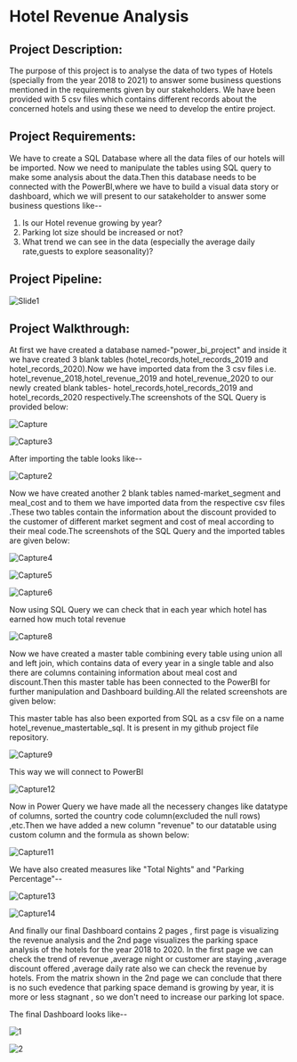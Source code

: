 
# Hotel Revenue Analysis



## Project Description:
The purpose of this project is to analyse the data of two types of Hotels (specially from the year 2018 to 2021) to answer some business questions mentioned in the requirements given by our stakeholders.
We have been provided with 5 csv files which contains different records about the concerned hotels and using these we need to develop the entire project.



## Project Requirements:
We have to create a SQL Database where all the data files of our hotels will be imported. Now we need to manipulate the tables using SQL query to make some analysis about the data.Then this database needs to be connected with the PowerBI,where we have to build a visual data story or dashboard, which we will present to our satakeholder to answer some business questions like--
  1. Is our Hotel revenue growing by year? 
  2. Parking lot size should be increased or not?
  3. What trend we can see in the data (especially the average daily rate,guests to explore seasonality)?


 
## Project Pipeline:

![Slide1](https://user-images.githubusercontent.com/80168511/142891804-2bb51122-8e59-495c-864a-3124b287c4df.JPG)


## Project Walkthrough:
At first we have created a database named-"power_bi_project" and inside it we have created 3 blank tables (hotel_records,hotel_records_2019 and hotel_records_2020).Now we have imported data from the 3 csv files i.e. hotel_revenue_2018,hotel_revenue_2019 and hotel_revenue_2020 to our newly created blank tables- hotel_records,hotel_records_2019 and hotel_records_2020 respectively.The screenshots of the SQL Query is provided below:

![Capture](https://user-images.githubusercontent.com/80168511/142901644-b01c394a-9c22-4562-ba6f-ff8e2d71eb07.PNG)

![Capture3](https://user-images.githubusercontent.com/80168511/142902129-25c76f10-e78b-4232-a64d-909af86010b4.PNG)

After importing the table looks like--

![Capture2](https://user-images.githubusercontent.com/80168511/142902269-cc4a2b9b-f231-4a64-960e-d05217889374.PNG)

Now we have created another 2 blank tables named-market_segment and meal_cost and to them we have imported data from the respective csv files .These two tables contain the information about the discount provided to the customer of different market segment and cost of meal according to their meal code.The screenshots of the SQL Query and the imported tables are given below:

![Capture4](https://user-images.githubusercontent.com/80168511/142902419-af1abf2d-a4b2-4e3b-ab2a-1785c0f51aaa.PNG)

![Capture5](https://user-images.githubusercontent.com/80168511/142902441-4415e68a-e6f6-4549-9896-5b6472add7fe.PNG)

![Capture6](https://user-images.githubusercontent.com/80168511/142902449-bd368f6e-8e21-4371-8d72-e07120609977.PNG)

Now using SQL Query we can check that in each year which hotel has earned how much total revenue

![Capture8](https://user-images.githubusercontent.com/80168511/142902775-e0e4f929-52ed-4973-a064-13afaabcc165.PNG)

Now we have created a master table combining every table using union all and left join, which contains data of every year in a single table and also there are columns containing information about meal cost and discount.Then this master table has been connected to the PowerBI for further manipulation and Dashboard building.All the related screenshots are given below:

This master table has also been exported from SQL as a csv file on a name hotel_revenue_mastertable_sql. It is present in my github project file repository.

![Capture9](https://user-images.githubusercontent.com/80168511/142902873-82c3266b-2699-4a09-b841-362af3407ca3.PNG)

This way we will connect to PowerBI

![Capture12](https://user-images.githubusercontent.com/80168511/142903048-c7b1db09-0766-4b4e-8c24-841368c2954c.PNG)

Now in Power Query we have made all the necessery changes like datatype of columns, sorted the country code column(excluded the null rows) ,etc.Then we have added a new column "revenue" to our datatable using custom column and the formula as shown below:

![Capture11](https://user-images.githubusercontent.com/80168511/142903206-954efe09-cd97-47d1-b543-3bf34bfdc864.PNG)

We have also created measures like "Total Nights" and "Parking Percentage"--

![Capture13](https://user-images.githubusercontent.com/80168511/142903414-871c64d3-538a-448e-86c0-e021b024c28b.PNG)

![Capture14](https://user-images.githubusercontent.com/80168511/142903429-abf612b9-f458-444d-bf24-5f6752b3cd6d.PNG)

And finally our final Dashboard contains 2 pages , first page is visualizing the revenue analysis and the 2nd page visualizes the parking space analysis of the hotels for the year 2018 to 2020. In the first page we can check the trend of revenue ,average night or customer are staying ,average discount offered ,average daily rate also we can check the revenue by hotels. From the matrix shown in the 2nd page we can conclude that there is no such evedence that parking space demand is growing by year, it is more or less stagnant , so we don't need to increase our parking lot space.

The final Dashboard looks like--

![1](https://user-images.githubusercontent.com/80168511/142903584-057b9b3c-8958-4f38-98c3-a934a04bde30.PNG)

![2](https://user-images.githubusercontent.com/80168511/142903607-66c03fb5-0133-490b-b1f4-bf5e84b4e4b2.PNG)


